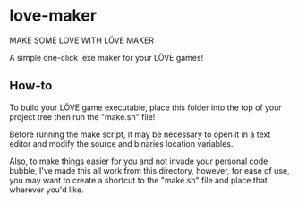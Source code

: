 love-maker
==========
MAKE SOME LOVE WITH LÖVE MAKER

A simple one-click .exe maker for your LÖVE games!

How-to
------

To build your LÖVE game executable, place this folder into the top of your project tree then run the "make.sh" file!

Before running the make script, it may be necessary to open it in a text editor and modify the source and binaries location variables.

Also, to make things easier for you and not invade your personal code bubble, I've made this all work from this directory, however, for ease of use, you may want to create a shortcut to the "make.sh" file and place that wherever you'd like.
